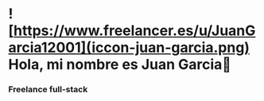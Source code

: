 # ![https://www.freelancer.es/u/JuanGarcia12001](iccon-juan-garcia.png) Hola, mi nombre es Juan Garcia👋

### Freelance full-stack
